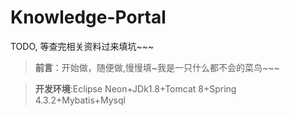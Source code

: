 # Knowledge-Portal
TODO, 等查完相关资料过来填坑~~~
> **前言**：开始做，随便做,慢慢填~我是一只什么都不会的菜鸟~~~

> **开发环境**:Eclipse Neon+JDk1.8+Tomcat 8+Spring 4.3.2+Mybatis+Mysql
